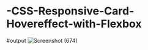 # -CSS-Responsive-Card-Hovereffect-with-Flexbox
#output 
![Screenshot (674)](https://user-images.githubusercontent.com/77507461/169877611-1c23c5ed-c007-4bbc-ba51-94fd513c58e7.png)
